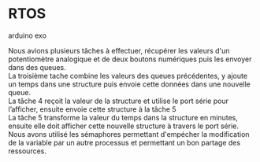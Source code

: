 # RTOS
arduino exo

Nous avions plusieurs tâches à effectuer, récupérer les valeurs d'un potentiomètre analogique et de deux boutons numériques puis les envoyer dans des queues. 
<br />La troisième tache combine les valeurs des queues précédentes, y ajoute un temps dans une structure puis envoie cette données dans une nouvelle queue.
<br />La tâche 4 reçoit la valeur de la structure et utilise le port série pour l’afficher, ensuite envoie cette structure à la tâche 5
<br />La tâche 5 transforme la valeur du temps dans la structure en minutes, ensuite elle doit afficher cette nouvelle structure à travers le port série.
<br />Nous avons utilisé les sémaphores permettant d'empécher la modification de la variable par un autre processus et permettant un bon partage des ressources.
